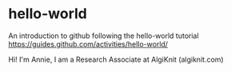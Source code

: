 # hello-world
An introduction to github following the hello-world tutorial https://guides.github.com/activities/hello-world/

Hi! I'm Annie, I am a Research Associate at AlgiKnit (algiknit.com) 
